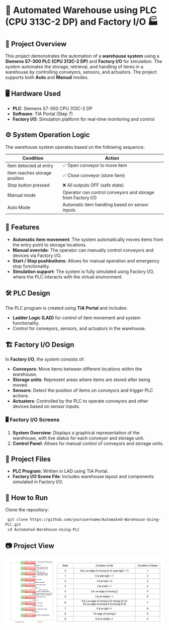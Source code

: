 # 🚚 Automated Warehouse using PLC (CPU 313C-2 DP) and Factory I/O 🏭

## 📖 Project Overview
This project demonstrates the automation of a **warehouse system** using a **Siemens S7-300 PLC (CPU 313C-2 DP)** and **Factory I/O** for simulation. The system automates the storage, retrieval, and handling of items in a warehouse by controlling conveyors, sensors, and actuators. The project supports both **Auto** and **Manual** modes.


## 🖥 Hardware Used

- **PLC**: Siemens S7-300 CPU 313C-2 DP
- **Software**: TIA Portal (Step 7)
- **Factory I/O**: Simulation platform for real-time monitoring and control

## ⚙️ System Operation Logic

The warehouse system operates based on the following sequence:

| Condition               | Action                             |
|-------------------------|------------------------------------|
| Item detected at entry  | ✅ Open conveyor to move item      |
| Item reaches storage position | ✅ Close conveyor (store item) |
| Stop button pressed      | ❌ All outputs OFF (safe state)    |
| Manual mode              | Operator can control conveyors and storage from Factory I/O |
| Auto Mode                | Automatic item handling based on sensor inputs |

## 🔧 Features

- **Automatic item movement**: The system automatically moves items from the entry point to storage locations.
- **Manual override**: The operator can manually control conveyors and devices via Factory I/O.
- **Start / Stop pushbuttons**: Allows for manual operation and emergency stop functionality.
- **Simulation support**: The system is fully simulated using Factory I/O, where the PLC interacts with the virtual environment.

## 🛠 PLC Design

The PLC program is created using **TIA Portal** and includes:

- **Ladder Logic (LAD)** for control of item movement and system functionality.
- Control for conveyors, sensors, and actuators in the warehouse.

## 🏗 Factory I/O Design

In **Factory I/O**, the system consists of:

- **Conveyors**: Move items between different locations within the warehouse.
- **Storage units**: Represent areas where items are stored after being moved.
- **Sensors**: Detect the position of items on conveyors and trigger PLC actions.
- **Actuators**: Controlled by the PLC to operate conveyors and other devices based on sensor inputs.

### 🖥 Factory I/O Screens

1. **System Overview**: Displays a graphical representation of the warehouse, with live status for each conveyor and storage unit.
2. **Control Panel**: Allows for manual control of conveyors and storage units.


## 📂 Project Files

- **PLC Program**: Written in LAD using TIA Portal.
- **Factory I/O Scene File**: Includes warehouse layout and components simulated in Factory I/O.

## 🚀 How to Run

Clone the repository:
 
     git clone https://github.com/yourusername/Automated-Warehouse-Using-PLC.git
     cd Automated-Warehouse-Using-PLC

## 📷 Project View
![Automated WareHouse](https://github.com/nrasel/Automated-WireHouse-Using-PLC-and-Factory-IO/blob/47da809f59122e3a4172d0c54128a32166964209/FlowChart%20of%20this%20Project.PNG)







